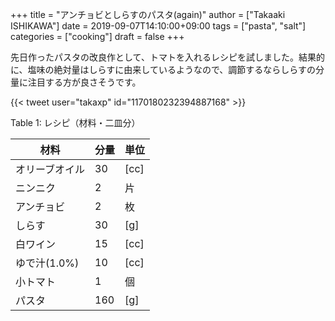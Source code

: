 +++
title = "アンチョビとしらすのパスタ(again)"
author = ["Takaaki ISHIKAWA"]
date = 2019-09-07T14:10:00+09:00
tags = ["pasta", "salt"]
categories = ["cooking"]
draft = false
+++

先日作ったパスタの改良作として、トマトを入れるレシピを試しました。結果的に、塩味の絶対量はしらすに由来しているようなので、調節するならしらすの分量に注目する方が良さそうです。  

{{< tweet user="takaxp" id="1170180232394887168" >}}  

<div class="table-caption">
  <span class="table-number">Table 1</span>:
  レシピ（材料・二皿分）
</div>

| 材料      | 分量 | 単位 |
|---------|----|----|
| オリーブオイル | 30  | [cc] |
| ニンニク  | 2   | 片   |
| アンチョビ | 2   | 枚   |
| しらす    | 30  | [g]  |
| 白ワイン  | 15  | [cc] |
| ゆで汁(1.0%) | 10  | [cc] |
| 小トマト  | 1   | 個   |
| パスタ    | 160 | [g]  |